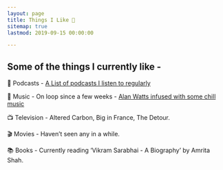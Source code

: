 ```yaml
---
layout: page
title: Things I Like 👾
sitemap: true
lastmod: 2019-09-15 00:00:00

---
```


## Some of the things I currently like - 

🎤 Podcasts - [A List of podcasts I listen to regularly](https://open.spotify.com/artist/2CCcoAwiAwpIs1hcsqkk3b ) 

🎵 Music - On loop since a few weeks -  [Alan Watts infused with some chill music](https://open.spotify.com/artist/2CCcoAwiAwpIs1hcsqkk3b )

📺 Television - Altered Carbon, Big in France, The Detour.

🎬 Movies - Haven’t seen any in a while.

📚 Books - Currently reading ‘Vikram Sarabhai - A Biography’ by Amrita Shah.




